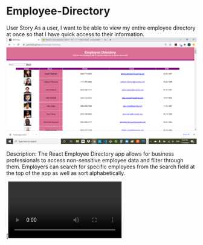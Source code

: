 # Employee-Directory
User Story
As a user, I want to be able to view my entire employee directory at once so that I have quick access to their information.
![Image](https://github.com/jpah2020/Employee-Directory/blob/main/img/Screenshot%20(4).png)

Description:
The React Employee Directory app allows for business professionals to access non-sensitive employee data and filter through them. Employers can search for specific employees from the search field at the top of the app as well as sort alphabetically.

[![DEMO](https://raw.githubusercontent.com/jpah2020/Employee-Directory/main/img/React%20App.webm)